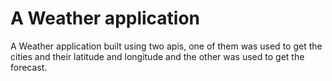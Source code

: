# A Weather application
A Weather application built using two apis, one of them was used to get the cities and their latitude and longitude and the other was used to get the forecast.
